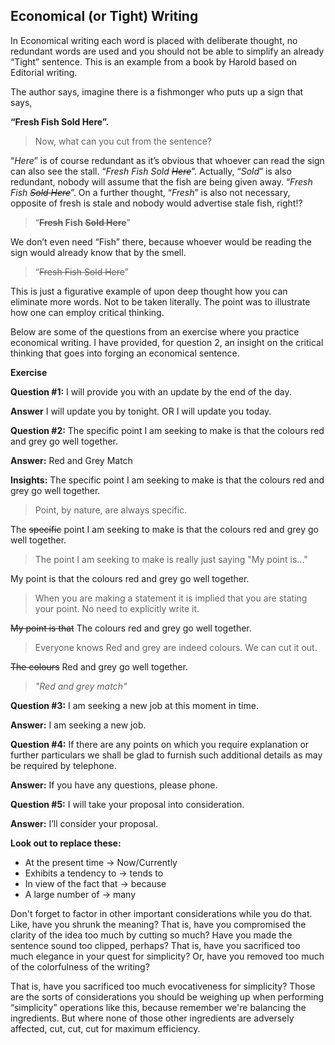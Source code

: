 ## Economical (or Tight) Writing

In Economical writing each word is placed with deliberate thought, no redundant words are used and you should not be able to simplify an already “Tight” sentence.
This is an example from a book by Harold based on Editorial writing.

The author says, imagine there is a fishmonger who puts up a sign that says, 

**“Fresh Fish Sold Here”.** 
> Now, what can you cut from the sentence?

“_Here_” is of course redundant as it’s obvious that whoever can read the sign can also see the stall. “_Fresh Fish Sold ~~Here~~_”. Actually, “_Sold_” is also redundant, nobody will assume that the fish are being given away. “_Fresh Fish ~~Sold Here~~_”. On a  further thought, “_Fresh_” is also not necessary, opposite of fresh is stale and nobody would advertise stale fish, right!? 

> “**~~Fresh~~ Fish ~~Sold Here~~**”

We don’t even need “Fish” there, because whoever would be reading the sign would already know that by the smell. 
> “~~Fresh Fish Sold Here~~”

This is just a figurative example of upon deep thought how you can eliminate more words. Not to be taken literally. The point was to illustrate how one can employ critical thinking.

Below are some of the questions from an exercise where you practice economical writing. I have provided, for question 2, an insight on the critical thinking that goes into forging an economical sentence.

**Exercise**

**Question #1:** I will provide you with an update by the end of the day.

**Answer** I will update you by tonight. OR I will update you today.

**Question #2:** The specific point I am seeking to make is that the colours red and grey go well together.

**Answer:** Red and Grey Match

**Insights:** 
The specific point I am seeking to make is that the colours red and grey go well together.
> Point, by nature, are always specific.

The ~~specific~~ point I am seeking to make is that the colours red and grey go well together.
> The point I am seeking to make is really just saying "My point is..."

My point is that the colours red and grey go well together.
> When you are making a statement it is implied that you are stating your point. No need to explicitly write it.

~~My point is that~~ The colours red and grey go well together.
> Everyone knows Red and grey are indeed colours. We can cut it out.

~~The colours~~ Red and grey go well together.

> _"Red and grey match"_

**Question #3:** I am seeking a new job at this moment in time.

**Answer:** I am seeking a new job.

**Question #4:** If there are any points on which you require explanation or further particulars we shall be glad to furnish such additional details as may be required by telephone.

**Answer:** If you have any questions, please phone.

**Question #5:** I will take your proposal into consideration.

**Answer:** I’ll consider your proposal.

**Look out to replace these:**

* At the present time → Now/Currently
* Exhibits a tendency to → tends to
* In view of the fact that → because
* A large number of → many

Don't forget to factor in other important considerations while you do that. Like, have you shrunk the meaning? That is, have you compromised the clarity of the idea too much by cutting so much? Have you made the sentence sound too clipped, perhaps?
That is, have you sacrificed too much elegance in your quest for simplicity? Or, have you removed too much of the colorfulness of the writing? 

That is, have you sacrificed too much evocativeness for simplicity? Those are the sorts of considerations you should be weighing up when performing “simplicity” operations like this, because remember we're balancing the ingredients. But where none of those other ingredients are adversely affected, cut, cut, cut for maximum efficiency.
